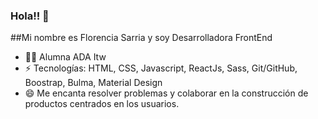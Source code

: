 ### Hola!! 👋


##Mi nombre es Florencia Sarria y soy Desarrolladora FrontEnd 


- 👩‍💻 Alumna ADA Itw
- ⚡ Tecnologías: HTML, CSS, Javascript, ReactJs, Sass, Git/GitHub, Boostrap, Bulma, Material Design
- 😄 Me encanta resolver problemas y colaborar en la construcción de productos centrados en los usuarios.


